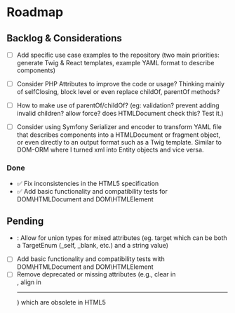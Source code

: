 # Roadmap

## Backlog & Considerations <Badge type="info" text="Ideas" />
- [ ] Add specific use case examples to the repository (two main priorities: generate Twig & React templates, example YAML format to describe components)
- [ ] Consider PHP Attributes to improve the code or usage? Thinking mainly of selfClosing, block level or even replace childOf, parentOf methods?
- [ ] How to make use of parentOf/childOf? (eg: validation? prevent adding invalid children? allow force? does HTMLDocument check this? Test it.)
- [ ] Consider using Symfony Serializer and encoder to transform YAML file that describes components into a HTMLDocument or fragment object, or even directly to an output format such as a Twig template. Similar to DOM-ORM where I turned xml into Entity objects and vice versa.


### Done <Badge type="warning" text="Pre-Release" />
- :white_check_mark: Fix inconsistencies in the HTML5 specification
- :white_check_mark: Add basic functionality and compatibility tests for DOM\HTMLDocument and DOM\HTMLElement

## Pending <Badge type="tip" text="1.0.0" />
- : Allow for union types for mixed attributes (eg. target which can be both a TargetEnum (_self, _blank, etc.) and a string value)
-[ ] Add basic functionality and compatibility tests with DOM\HTMLDocument and DOM\HTMLElement
- [ ] Remove deprecated or missing attributes (e.g., clear in <br>, align in <hr>) which are obsolete in HTML5
